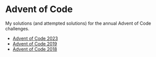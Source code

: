 # Advent of Code

My solutions (and attempted solutions) for the annual Advent of Code challenges.

- [Advent of Code 2023](https://adventofcode.com/2023/)
- [Advent of Code 2019](https://adventofcode.com/2019/)
- [Advent of Code 2018](https://adventofcode.com/2018/)

